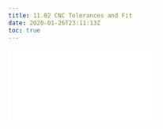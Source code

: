 ```yaml
---
title: 11.02 CNC Tolerances and Fit
date: 2020-01-26T23:11:13Z
toc: true
---
```


![Link to included file content](../../../../digital-fabrication/cnc/cnc-tolerance-and-fit.md)

